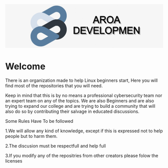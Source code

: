 ![banner](/profile/images/banner.png)
# Welcome
There is an organization made to help Linux beginners start, Here you will find most of the repositories that you will need.

Keep in mind that this is by no means a professional cybersecurity team nor an expert team on any of the topics. We are also Beginners and are also trying to expand our college and are trying to build a community that will also do so by contributing their salvage in educated discussions.

Some Rules Have To be followed

1.We will allow any kind of knowledge, except if this is expressed not to help people but to harm them.

2.The discusion must be respectfull and help full

3.If you modify any of the repositries from other creators please folow the licenses


<!--

**Here are some ideas to get you started:**

🙋‍♀️ A short introduction - what is your organization all about?
🌈 Contribution guidelines - how can the community get involved?
👩‍💻 Useful resources - where can the community find your docs? Is there anything else the community should know?
🍿 Fun facts - what does your team eat for breakfast?
🧙 Remember, you can do mighty things with the power of [Markdown](https://docs.github.com/github/writing-on-github/getting-started-with-writing-and-formatting-on-github/basic-writing-and-formatting-syntax)
-->
